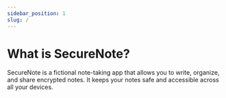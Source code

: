 ```yaml
---
sidebar_position: 1
slug: /
---
```


# What is SecureNote?
SecureNote is a fictional note-taking app that allows you to write, organize, and share encrypted notes. It keeps your notes safe and accessible across all your devices.